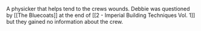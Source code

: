 A physicker that helps tend to the crews wounds. Debbie was questioned by [[The Bluecoats]] at the end of [[2 - Imperial Building Techniques Vol. 1]] but they gained no information about the crew.